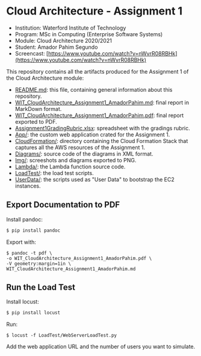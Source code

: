# Cloud Architecture - Assignment 1

- Institution: Waterford Institute of Technology
- Program: MSc in Computing (Enterprise Software Systems)
- Module: Cloud Architecture 2020/2021
- Student: Amador Pahim Segundo
- Screencast: [https://www.youtube.com/watch?v=nWvrR08RBHk](https://www.youtube.com/watch?v=nWvrR08RBHk)

This repository contains all the artifacts produced for the Assignment 1 of the
Cloud Architecture module:

- [README.md](README.md): this file, containing general information about this
  repository.
- [WIT_CloudArchitecture_Assignment1_AmadorPahim.md](WIT_CloudArchitecture_Assignment1_AmadorPahim.md):
  final report in MarkDown format.
- [WIT_CloudArchitecture_Assignment1_AmadorPahim.pdf](WIT_CloudArchitecture_Assignment1_AmadorPahim.pdf):
  final report exported to PDF.
- [Assignment1GradingRubric.xlsx](Assignment1GradingRubric.xlsx):
  spreadsheet with the gradings rubric.
- [App/](App/): the custom web application crated for the Assignment 1.
- [CloudFormation/](CloudFormation/): directory containing the Cloud Formation
  Stack that captures all the AWS resources of the Assignment 1.
- [Diagrams/](Diagrams/): source code of the diagrams in XML format.
- [Img/](Diagrams/): screeshots and diagrams exported to PNG.
- [Lambda/](Lambda/): the Lambda function source code. 
- [LoadTest/](LoadTest/): the load test scripts. 
- [UserData/](UserData/): the scripts used as "User Data" to bootstrap the EC2
  instances.

## Export Documentation to PDF

Install pandoc:
```bash
$ pip install pandoc
```

Export with:

```
$ pandoc -t pdf \
-o WIT_CloudArchitecture_Assignment1_AmadorPahim.pdf \
-V geometry:margin=1in \
WIT_CloudArchitecture_Assignment1_AmadorPahim.md
```

## Run the Load Test

Install locust:

```bash
$ pip install locust
```

Run:

```
$ locust -f LoadTest/WebServerLoadTest.py
```

Add the web application URL and the number of users you want to simulate.
